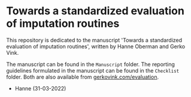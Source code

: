 # Towards a standardized evaluation of imputation routines

This repository is dedicated to the manuscript 'Towards a standardized evaluation of imputation routines', written by Hanne Oberman and Gerko Vink.

The manuscript can be found in the `Manuscript` folder. The reporting guidelines formulated in the manuscript can be found in the `Checklist` folder. Both are also available from [gerkovink.com/evaluation](https://www.gerkovink.com/evaluation/).

- Hanne (31-03-2022)